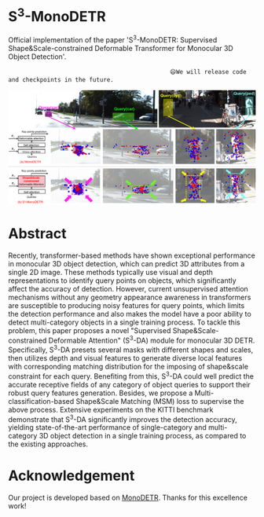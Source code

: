 # S<sup>3</sup>-MonoDETR

Official implementation of the paper 'S<sup>3</sup>-MonoDETR: Supervised Shape&Scale-constrained Deformable Transformer for Monocular 3D Object Detection'.

                                                  😄We will release code and checkpoints in the future.

![image](https://github.com/mikasa3lili/S3-MonoDETR/blob/main/intro-m1.png)

# Abstract

Recently, transformer-based methods have shown exceptional performance in monocular 3D object detection, which can predict 3D attributes from a single 2D image. These methods typically use visual and depth representations to identify query points on objects, which significantly affect the accuracy of detection. However, current unsupervised attention mechanisms without any geometry appearance awareness in transformers are susceptible to producing noisy features for query points, which limits the detection performance and also makes the model have a poor ability to detect multi-category objects in a single training process. To tackle this problem, this paper proposes a novel "Supervised Shape&Scale-constrained Deformable Attention" (S<sup>3</sup>-DA) module for monocular 3D DETR. Specifically, S<sup>3</sup>-DA presets several masks with different shapes and scales, then utilizes depth and visual features to generate diverse local features with corresponding matching distribution for the imposing of shape&scale constraint for each query. Benefiting from this, S<sup>3</sup>-DA could well predict the accurate receptive fields of any category of object queries to support their robust query features generation. Besides, we propose a Multi-classification-based Shape&Scale Matching (MSM) loss to supervise the above process. Extensive experiments on the KITTI benchmark demonstrate that S<sup>3</sup>-DA significantly improves the detection accuracy, yielding state-of-the-art performance of single-category and multi-category 3D object detection in a single training process, as compared to the existing approaches.

# Acknowledgement
Our project is developed based on [MonoDETR](https://github.com/ZrrSkywalker/MonoDETR). Thanks for this excellence work!
